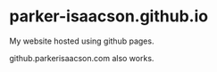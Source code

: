 # parker-isaacson.github.io

My website hosted using github pages.

github.parkerisaacson.com also works.